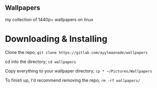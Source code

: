 ## Wallpapers

my collection of 1440p+ wallpapers on linux

# Downloading & Installing

Clone the repo;
`git clone https://gitlab.com/ayylmaonade/wallpapers`

cd into the directory;
`cd wallpapers`

Copy everything to your wallpaper directory;
`cp * ~/Pictures/Wallpapers`

To finish up, I'd recommend removing the repo;
`rm -rf wallpapers/`

